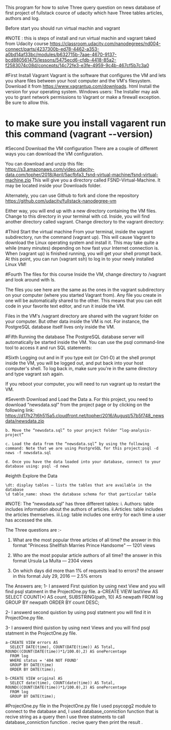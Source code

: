 
This program for how to solve Three query question on news database of first project of fullstack cource of udacity
which have Three tables articles, authors and log.

Before start you should run virtual machin and vagrant 

#NOTE : this is steps of install and run virtual machin and vagrant taked from Udacity course 
https://classroom.udacity.com/nanodegrees/nd004-connect/parts/4237300b-ed78-4462-a353-a0bd14af33bc/modules/b632715b-7aae-4670-9137-bcd880561475/lessons/5475ecd6-cfdb-4418-85a2-f2583074c08d/concepts/14c72fe3-e3fe-4959-9c4b-467cf5b7c3a0


#First
Install Vagrant
Vagrant is the software that configures the VM and lets you share files between your host computer and the VM's filesystem. Download it from 
https://www.vagrantup.com/downloads.
html Install the version for your operating system.
Windows users: The Installer may ask you to grant network permissions to Vagrant or make a firewall exception. Be sure to allow this.
# to make sure you install vagarent run this command (vagrant --version)
 

#Second
Download the VM configuration
There are a couple of different ways you can download the VM configuration.

You can download and unzip this file: https://s3.amazonaws.com/video.udacity-data.com/topher/2018/April/5acfbfa3_fsnd-virtual-machine/fsnd-virtual-machine.zip
This will give you a directory called FSND-Virtual-Machine. It may be located inside your Downloads folder.

Alternately, you can use Github to fork and clone the repository https://github.com/udacity/fullstack-nanodegree-vm

Either way, you will end up with a new directory containing the VM files. Change to this directory in your terminal with cd. Inside, you will find another directory called vagrant. Change directory to the vagrant directory:

#Third
Start the virtual machine
From your terminal, inside the vagrant subdirectory, run the command (vagrant up). This will cause Vagrant to download the Linux operating system and install it. This may take quite a while (many minutes) depending on how fast your Internet connection is.
When (vagrant up) is finished running, you will get your shell prompt back. At this point, you can run (vagrant ssh) to log in to your newly installed Linux VM!



#Fourth
The files for this course
Inside the VM, change directory to /vagrant and look around with ls.

The files you see here are the same as the ones in the vagrant subdirectory on your computer (where you started Vagrant from). Any file you create in one will be automatically shared to the other. This means that you can edit code in your favorite text editor, and run it inside the VM.

Files in the VM's /vagrant directory are shared with the vagrant folder on your computer. But other data inside the VM is not. For instance, the PostgreSQL database itself lives only inside the VM.

#Fifth
Running the database
The PostgreSQL database server will automatically be started inside the VM. You can use the psql command-line tool to access it and run SQL statements:


#Sixth
Logging out and in
If you type exit (or Ctrl-D) at the shell prompt inside the VM, you will be logged out, and put back into your host computer's shell. To log back in, make sure you're in the same directory and type vagrant ssh again.

If you reboot your computer, you will need to run vagrant up to restart the VM.


#Seventh
Download and Load the Data
	a. For this project, you need to download “newsdata.sql” from the project page or by clicking on the following link: 
		https://d17h27t6h515a5.cloudfront.net/topher/2016/August/57b5f748_newsdata/newsdata.zip

	b. Move the “newsdata.sql” to your project folder “log-analysis-project”
	
	c. Load the data from the “newsdata.sql” by using the following command: Note that we are using PostgreSQL for this project:psql -d news -f newsdata.sql

	d. Once you have the data loaded into your database, connect to your database using: psql -d news

#eighth
Explore the Data
	
	\dt: display tables — lists the tables that are available in the database
	\d table_name: shows the database schema for that particular table

#NOTE:
The “newsdata.sql” has three different tables:
i. Authors: table includes information about the authors of articles.
ii.Articles: table includes the articles themselves.
iii.Log: table includes one entry for each time a user has accessed the site.



 The Three questions are :-
 1. What are the most popular three articles of all time? 
	the answer in this format "Princess Shellfish Marries Prince Handsome" — 1201 views
 
 2. Who are the most popular article authors of all time?
	the answer in this format Ursula La Multa — 2304 views

 3. On which days did more than 1% of requests lead to errors?
	the answer in this format July 29, 2016 — 2.5% errors


 The Answers are;
  1- I answerd First quistion by using next View and you will find psql statment in the ProjectOne.py file.
	a-CREATE VIEW lastView AS 
	  SELECT COUNT(*) AS count, SUBSTRING(path, 10) AS newpath 
	  FROM log 
	  GROUP BY newpath 
	  ORDER BY count DESC;

	
 2- I answerd second quistion by using psql statment you will find it in ProjectOne.py file.
	

 3- I answerd third quistion by using next Views and you will find psql statment in the ProjectOne.py file.

	a-CREATE VIEW errors AS 
	  SELECT DATE(time), COUNT(DATE(time)) AS Total, ROUND((COUNT(DATE(time))*1/100.0),2) AS onePercentage 
	  FROM log 
	  WHERE status = '404 NOT FOUND' 
	  GROUP BY DATE(time) 
	  ORDER BY DATE(time);
	
	b-CREATE VIEW original AS 
	  SELECT date(time), COUNT(date(time)) AS Total, ROUND((COUNT(DATE(time))*1/100.0),2) AS onePercentage 
	  FROM log 
	  GROUP BY DATE(time);

#ProjectOne.py file
in the ProjectOne.py file I used psycopg2 module to connect to the database and, I used database_conniction function that is recive string as a query then I use 
three statments to call database_conniction function . recive query then print the result .

#
	



